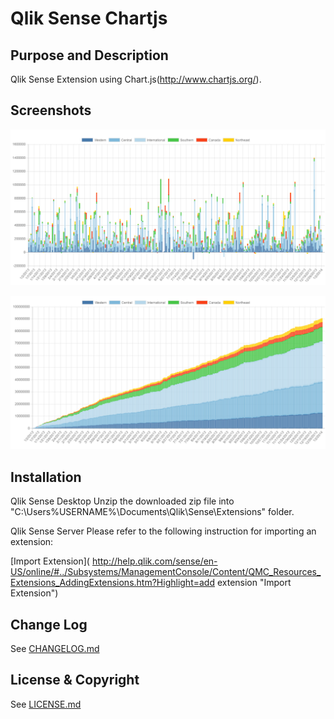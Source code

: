 # Qlik Sense Chartjs

## Purpose and Description
Qlik Sense Extension using Chart.js(http://www.chartjs.org/).

## Screenshots
![Alt text](./src/lib/images/extension_sample1.png)

![Alt text](./src/lib/images/extension_sample2.png)

## Installation
Qlik Sense Desktop Unzip the downloaded zip file into "C:\Users\%USERNAME%\Documents\Qlik\Sense\Extensions\" folder.

Qlik Sense Server Please refer to the following instruction for importing an extension:

[Import Extension]( http://help.qlik.com/sense/en-US/online/#../Subsystems/ManagementConsole/Content/QMC_Resources_Extensions_AddingExtensions.htm?Highlight=add extension "Import Extension")

## Change Log

See [CHANGELOG.md](ChangeLog.md)

## License & Copyright

See [LICENSE.md](License.md)
